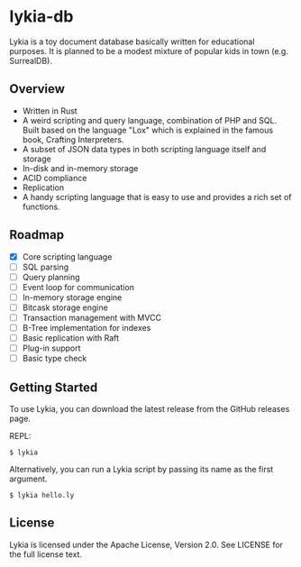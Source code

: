 # lykia-db
Lykia is a toy document database basically written for educational purposes. It is planned to be a modest mixture of popular kids in town (e.g. SurrealDB).

## Overview
- Written in Rust
- A weird scripting and query language, combination of PHP and SQL. Built based on the language "Lox" which is explained in the famous book, Crafting Interpreters.
- A subset of JSON data types in both scripting language itself and storage
- In-disk and in-memory storage
- ACID compliance
- Replication
- A handy scripting language that is easy to use and provides a rich set of functions. 

## Roadmap

- [x] Core scripting language
- [ ] SQL parsing
- [ ] Query planning
- [ ] Event loop for communication
- [ ] In-memory storage engine
- [ ] Bitcask storage engine
- [ ] Transaction management with MVCC
- [ ] B-Tree implementation for indexes
- [ ] Basic replication with Raft
- [ ] Plug-in support
- [ ] Basic type check

## Getting Started
To use Lykia, you can download the latest release from the GitHub releases page.

REPL:

```shell
$ lykia
```
Alternatively, you can run a Lykia script by passing its name as the first argument.

```shell 
$ lykia hello.ly
```

## License
Lykia is licensed under the Apache License, Version 2.0. See LICENSE for the full license text.